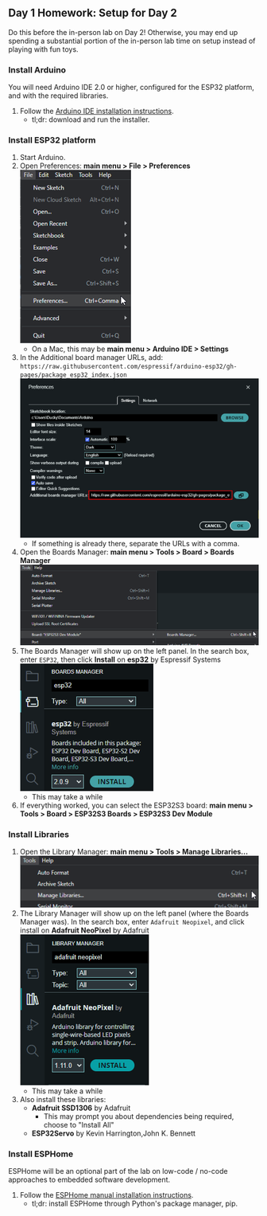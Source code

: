 ## Day 1 Homework: Setup for Day 2

Do this before the in-person lab on Day 2!
Otherwise, you may end up spending a substantial portion of the in-person lab time on setup instead of playing with fun toys.


### Install Arduino

You will need Arduino IDE 2.0 or higher, configured for the ESP32 platform, and with the required libraries.

1. Follow the [Arduino IDE installation instructions](https://support.arduino.cc/hc/en-us/articles/360019833020-Download-and-install-Arduino-IDE).
   - tl;dr: download and run the installer. 


### Install ESP32 platform

1. Start Arduino.
2. Open Preferences: **main menu > File > Preferences**  
   ![img.png](arduino-file-preferences.png)
   - On a Mac, this may be **main menu > Arduino IDE > Settings**
3. In the Additional board manager URLs, add:  
   `https://raw.githubusercontent.com/espressif/arduino-esp32/gh-pages/package_esp32_index.json`  
   ![img.png](arduino-board-urls.png)
   - If something is already there, separate the URLs with a comma.
4. Open the Boards Manager: **main menu > Tools > Board > Boards Manager**  
   ![img.png](arduino-board-manager.png)
5. The Boards Manager will show up on the left panel.
   In the search box, enter `ESP32`, then click **Install** on **esp32** by Espressif Systems  
   ![img.png](arduino-board-manager-esp32.png)
   - This may take a while
6. If everything worked, you can select the ESP32S3 board: **main menu > Tools > Board > ESP32S3 Boards > ESP32S3 Dev Module**  


### Install Libraries

1. Open the Library Manager: **main menu > Tools > Manage Libraries...**  
   ![img.png](arduino-library-manager)
2. The Library Manager will show up on the left panel (where the Boards Manager was).
   In the search box, enter `Adafruit Neopixel`, and click install on **Adafruit NeoPixel** by Adafruit  
   ![img.png](arduino-library-neopixel.png)
   - This may take a while
3. Also install these libraries:
   - **Adafruit SSD1306** by Adafruit
     - This may prompt you about dependencies being required, choose to "Install All"
   - **ESP32Servo** by Kevin Harrington,John K. Bennett


### Install ESPHome

ESPHome will be an optional part of the lab on low-code / no-code approaches to embedded software development.

1. Follow the [ESPHome manual installation instructions](https://esphome.io/guides/installing_esphome.html).
   - tl;dr: install ESPHome through Python's package manager, pip.
